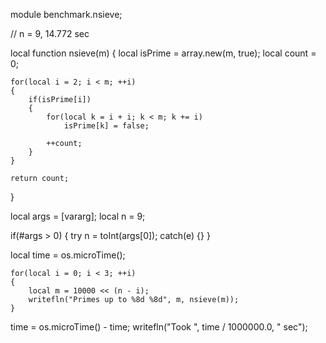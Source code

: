 module benchmark.nsieve;

// n = 9, 14.772 sec

local function nsieve(m)
{
	local isPrime = array.new(m, true);
	local count = 0;

	for(local i = 2; i < m; ++i)
	{
		if(isPrime[i])
		{
			for(local k = i + i; k < m; k += i)
				isPrime[k] = false;

			++count;
		}
	}

	return count;
}

local args = [vararg];
local n = 9;

if(#args > 0)
{
	try
		n = toInt(args[0]);
	catch(e) {}
}

local time = os.microTime();

	for(local i = 0; i < 3; ++i)
	{
		local m = 10000 << (n - i);
		writefln("Primes up to %8d %8d", m, nsieve(m));
	}
	
time = os.microTime() - time;
writefln("Took ", time / 1000000.0, " sec");